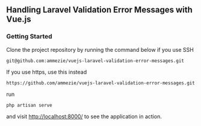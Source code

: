 ## Handling Laravel Validation Error Messages with Vue.js

### Getting Started

Clone the project repository by running the command below if you use SSH

```git@github.com:ammezie/vuejs-laravel-validation-error-messages.git```

If you use https, use this instead

```https://github.com/ammezie/vuejs-laravel-validation-error-messages.git```

run

```php artisan serve```

and visit [http://localhost:8000/](http://localhost:8000/) to see the application in action.
